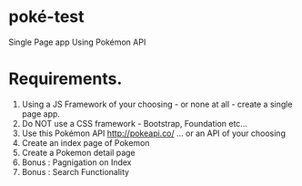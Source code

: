 # poké-test
Single Page app Using Pokémon API

# Requirements.

1. Using a JS Framework of your choosing - or none at all - create a single page app.
2. Do NOT use a CSS framework - Bootstrap, Foundation etc...
3. Use this Pokémon API http://pokeapi.co/ ... or an API of your choosing
4. Create an index page of Pokemon
5. Create a Pokemon detail page
6. Bonus : Pagnigation on Index
7. Bonus : Search Functionality
